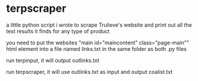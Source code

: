 # terpscraper
a little python script i wrote to scrape Trulieve's website and print out all the test results it finds for any type of product

you need to put the websites "main id="maincontent" class="page-main"" html element into a file named links.txt in the same folder as both .py files

run terpinput, it will output outlinks.txt

run terpscraper, it will use outlinks.txt as input and output coalist.txt
